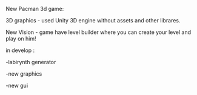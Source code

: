 New Pacman 3d game:

3D graphics - used Unity 3D engine without assets and other librares.

New Vision - game have level builder where you can create your level and play on him!

in develop :

-labirynth generator

-new graphics

-new gui